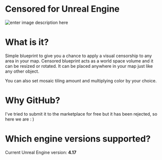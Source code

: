 Censored for Unreal Engine
===================
![enter image description here](http://public.sumfx.net/i/assets/censored_github_1.jpg)

What is it?
===================

Simple blueprint to give you a chance to apply a visual censorship to any area in your map. Censored blueprint acts as a world space volume and it can be resized or rotated. It can be placed anywhere in your map just like any other object. 

You can also set mosaic tiling amount and multiplying color by your choice.

Why GitHub?
===================

I've tried to submit it to the marketplace for free but it has been rejected, so here we are : )

Which engine versions supported?
===================

Current Unreal Engine version: **4.17**
